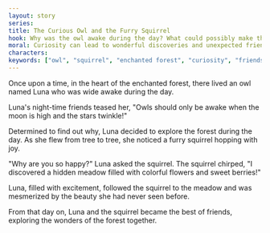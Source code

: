 ```yaml
---
layout: story
series: 
title: The Curious Owl and the Furry Squirrel
hook: Why was the owl awake during the day? What could possibly make the squirrel jump with excitement?
moral: Curiosity can lead to wonderful discoveries and unexpected friendships.
characters: 
keywords: ["owl", "squirrel", "enchanted forest", "curiosity", "friendship", "discovery", "hidden meadow", "colorful flowers", "sweet berries"]
---
```


Once upon a time, in the heart of the enchanted forest, there lived an owl named Luna who was wide awake during the day.

Luna's night-time friends teased her, "Owls should only be awake when the moon is high and the stars twinkle!"

Determined to find out why, Luna decided to explore the forest during the day. As she flew from tree to tree, she noticed a furry squirrel hopping with joy.

"Why are you so happy?" Luna asked the squirrel. The squirrel chirped, "I discovered a hidden meadow filled with colorful flowers and sweet berries!"

Luna, filled with excitement, followed the squirrel to the meadow and was mesmerized by the beauty she had never seen before.

From that day on, Luna and the squirrel became the best of friends, exploring the wonders of the forest together.
